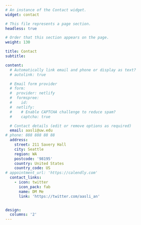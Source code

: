 ```yaml
---
# An instance of the Contact widget.
widget: contact

# This file represents a page section.
headless: true

# Order that this section appears on the page.
weight: 130

title: Contact
subtitle:

content:
  # Automatically link email and phone or display as text?
  # autolink: true

  # Email form provider
  # form:
  #  provider: netlify
  #  formspree:
  #    id:
  #  netlify:
  #    # Enable CAPTCHA challenge to reduce spam?
  #    captcha: true

  # Contact details (edit or remove options as required)
  email: aasli@uw.edu
# phone: 888 888 88 88
  address:
    street: 211 Savery Hall
    city: Seattle
    region: WA
    postcode: '98195'
    country: United States
    country_code: US
# appointment_url: 'https://calendly.com'
  contact_links:
    - icon: twitter
      icon_pack: fab
      name: DM Me
      link: 'https://twitter.com/aasli_an'


design:
  columns: '2'
---
```

